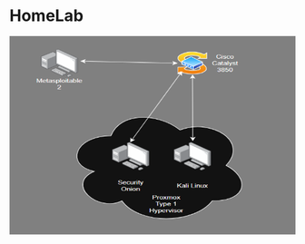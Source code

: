 # HomeLab


<img src="https://github.com/zjn268/HomeLab/blob/main/homelab_layout.png" align="center" height="350" width="600"/>

